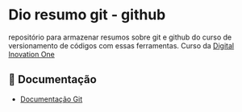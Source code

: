 # Dio resumo git - github

repositório para armazenar resumos sobre git e github do curso de versionamento de códigos com essas ferramentas. Curso da [Digital Inovation One](https://www.dio.me)

## 📖 Documentação
- [Documentação Git]()